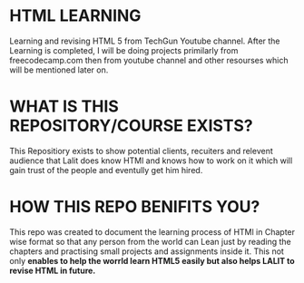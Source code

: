 # HTML LEARNING
Learning and revising HTML 5 from TechGun Youtube channel. After the Learning is completed, I will be doing projects primilarly from freecodecamp.com then from youtube channel and other resourses which will be mentioned later on.

# WHAT IS THIS REPOSITORY/COURSE EXISTS?
This Repositiory exists to show potential clients, recuiters and relevent audience that Lalit does know HTMl and knows how to work on it which will gain trust of the people and eventully get him hired.

# HOW THIS REPO BENIFITS YOU?
This repo was created to document the learning process of HTMl in Chapter wise format so that any person from the world can Lean just by reading the chapters and practising small projects and assignments inside it. This not only **enables to help the worrld learn HTML5 easily but also helps LALIT to revise HTML in future.**
